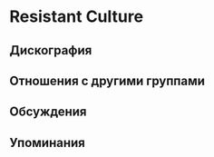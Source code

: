 # Resistant Culture



## Дискография


## Отношения с другими группами


## Обсуждения


## Упоминания

